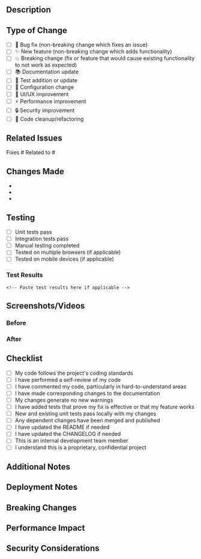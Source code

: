 ## Description

<!-- Provide a brief description of the changes in this PR -->

## Type of Change

<!-- Mark the relevant option with an "x" -->

- [ ] 🐛 Bug fix (non-breaking change which fixes an issue)
- [ ] ✨ New feature (non-breaking change which adds functionality)
- [ ] 💥 Breaking change (fix or feature that would cause existing functionality to not work as expected)
- [ ] 📚 Documentation update
- [ ] 🧪 Test addition or update
- [ ] 🔧 Configuration change
- [ ] 🎨 UI/UX improvement
- [ ] ⚡ Performance improvement
- [ ] 🔒 Security improvement
- [ ] 🧹 Code cleanup/refactoring

## Related Issues

<!-- Link any related issues using "Fixes #123", "Closes #456", or "Related to #789" -->

Fixes #
Related to #

## Changes Made

<!-- List the main changes you made -->

- 
- 
- 

## Testing

<!-- Describe the tests you ran to verify your changes -->

- [ ] Unit tests pass
- [ ] Integration tests pass
- [ ] Manual testing completed
- [ ] Tested on multiple browsers (if applicable)
- [ ] Tested on mobile devices (if applicable)

### Test Results

```
<!-- Paste test results here if applicable -->
```

## Screenshots/Videos

<!-- Add screenshots or videos to help explain your changes -->

### Before
<!-- Screenshot of the UI before your changes -->

### After
<!-- Screenshot of the UI after your changes -->

## Checklist

<!-- Mark completed items with an "x" -->

- [ ] My code follows the project's coding standards
- [ ] I have performed a self-review of my code
- [ ] I have commented my code, particularly in hard-to-understand areas
- [ ] I have made corresponding changes to the documentation
- [ ] My changes generate no new warnings
- [ ] I have added tests that prove my fix is effective or that my feature works
- [ ] New and existing unit tests pass locally with my changes
- [ ] Any dependent changes have been merged and published
- [ ] I have updated the README if needed
- [ ] I have updated the CHANGELOG if needed
- [ ] This is an internal development team member
- [ ] I understand this is a proprietary, confidential project

## Additional Notes

<!-- Any additional information that reviewers should know -->

## Deployment Notes

<!-- Any special deployment considerations -->

## Breaking Changes

<!-- If this is a breaking change, describe what breaks and how to migrate -->

## Performance Impact

<!-- If applicable, describe any performance impact -->

## Security Considerations

<!-- If applicable, describe any security considerations -->
